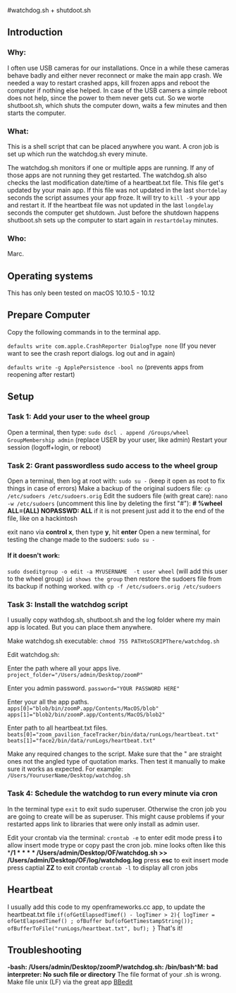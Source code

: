 #watchdog.sh + shutdoot.sh

## Introduction
### Why:
I often use USB cameras for our installations. Once in a while these cameras behave badly and either never reconnect or make the main app crash. We needed a way to restart crashed apps, kill frozen apps and reboot the computer if nothing else helped.
In case of the USB camers a simple reboot does not help, since the power to them never gets cut. So we worte shutboot.sh, which shuts the computer down, waits a few minutes and then starts the computer.

### What:
This is a shell script that can be placed anywhere you want.
A cron job is set up which run the watchdog.sh every minute.

The watchdog.sh monitors if one or multiple apps are running.
If any of those apps are not running they get restarted.
The watchdog.sh also checks the last modification date/time of a heartbeat.txt file. This file get's updated by your main app. If this file was not updated in the last `shortdelay` seconds  the script assumes your app froze. It will try to `kill -9` your app and restart it.
If the heartbeat file was not updated in the last `longdelay` seconds the computer get shutdown. Just before the shutdown happens shutboot.sh sets up the computer to start again in `restartdelay` minutes.

### Who:
Marc.

## Operating systems
This has only been tested on macOS 10.10.5 - 10.12

## Prepare Computer
Copy the following commands in to the terminal app.

`defaults write com.apple.CrashReporter DialogType none`
(If you never want to see the crash report dialogs. log out and in again)

`defaults write -g ApplePersistence -bool no`
(prevents apps from reopening after restart)

## Setup
### Task 1: Add your user to the wheel group
Open a terminal, then type:
`sudo dscl . append /Groups/wheel GroupMembership admin`
(replace USER by your user, like admin)
Restart your session (logoff+login, or reboot)

### Task 2: Grant passwordless sudo access to the wheel group
Open a terminal, then log at root with: `sudo su -`
(keep it open as root to fix things in case of errors)
Make a backup of the original sudoers file:
`cp /etc/sudoers /etc/sudoers.orig`
Edit the sudoers file (with great care):
`nano -w /etc/sudoers`
(uncomment this line by deleting the first "#"):
**# %wheel ALL=(ALL) NOPASSWD: ALL**
if it is not present just add it to the end of the file, like on a hackintosh

exit nano via **control x**, then type **y**, hit **enter**
Open a new terminal, for testing the change made to the sudoers:
`sudo su -`

#### If it doesn't work:
`sudo dseditgroup -o edit -a MYUSERNAME  -t user wheel`
(will add this user to the wheel group)
`id shows the group`
then restore the sudoers file from its backup if nothing worked.
with `cp -f /etc/sudoers.orig /etc/sudoers`

### Task 3: Install the watchdog script
I usually copy wathdog.sh, shutboot.sh and the log folder where my main app is located.
But you can place them anywhere.

Make watchdog.sh executable:
`chmod 755 PATHtoSCRIPThere/watchdog.sh`

Edit watchdog.sh:

Enter the path where all your apps live.
`project_folder="/Users/admin/Desktop/zoomP"`

Enter you admin password.
`password="YOUR PASSWORD HERE"`

Enter your all the app paths.
`apps[0]="blob/bin/zoomP.app/Contents/MacOS/blob"`
`apps[1]="blob2/bin/zoomP.app/Contents/MacOS/blob2"`

Enter path to all heartbeat.txt files.
`beats[0]="zoom_pavilion_faceTracker/bin/data/runLogs/heartbeat.txt"`
`beats[1]="face2/bin/data/runLogs/heartbeat.txt"`

Make any required changes to the script.
Make sure that the " are straight ones not the angled type of quotation marks.
Then test it manually to make sure it works as expected. For example:  
`/Users/YouruserName/Desktop/watchdog.sh`

### Task 4: Schedule the watchdog to run every minute via cron

In the terminal type `exit` to exit sudo superuser. Otherwise the cron job you are going to create will be as superuser. This might cause problems if your restarted apps link to libraries that were only install as admin user.

Edit your crontab via the terminal:
`crontab -e` to enter edit mode
press **i** to allow insert mode
trype or copy past the cron job.
mine looks often like this
***/1 * * * * /Users/admin/Desktop/OF/watchdog.sh >> /Users/admin/Desktop/OF/log/watchdog.log**
press **esc** to exit insert mode
press captial **ZZ** to exit crontab
`crontab -l` to display all cron jobs

## Heartbeat
I usually add this code to my openframeworks.cc app, to update the heartbeat.txt file
`
if(ofGetElapsedTimef() - logTimer > 2){
    logTimer = ofGetElapsedTimef() ;
    ofBuffer buf(ofGetTimestampString());
    ofBufferToFile("runLogs/heartbeat.txt", buf);
}
`
That's it!


## Troubleshooting
**-bash: /Users/admin/Desktop/zoomP/watchdog.sh: /bin/bash^M: bad interpreter: No such file or directory**
The file format of your .sh is wrong. Make file unix (LF) via the great app [BBedit](https://www.barebones.com/products/bbedit/)
